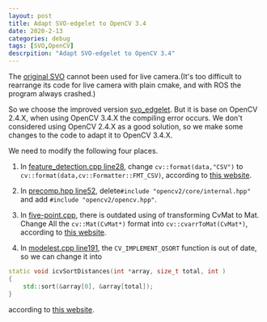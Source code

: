 ```yaml
---
layout: post
title: Adapt SVO-edgelet to OpenCV 3.4
date: 2020-2-13
categories: debug
tags: [SVO,OpenCV]
descrpition: "Adapt SVO-edgelet to OpenCV 3.4"
---
```


The [original SVO](https://github.com/uzh-rpg/rpg_svo) cannot been used for live camera.(It's too difficult to rearrange its code for live camera with plain cmake, and with ROS the program always crashed.)<br/>

So we choose the improved version [svo_edgelet](https://github.com/HeYijia/svo_edgelet). But it is base on OpenCV 2.4.X, when using OpenCV 3.4.X the compiling error occurs. We don't considered using OpenCV 2.4.X as a good solution, so we make some changes to the code to adapt it to OpenCV 3.4.X.<br/>

We need to modify the following four places.<br/>
1. In [feature_detection.cpp line28](https://github.com/HeYijia/svo_edgelet/blob/master/src/feature_detection.cpp#L28), change <code>cv::format(data,"CSV")</code> to <code>cv::format(data,cv::Formatter::FMT_CSV)</code>, according to [this website](https://qiita.com/wakaba130/items/ae7cdd4b9a9c38fbc971).<br/>

2. In [precomp.hpp line52](https://github.com/HeYijia/svo_edgelet/blob/master/include/precomp.hpp#L52), delete<code>#include "opencv2/core/internal.hpp"</code> and add <code>#include "opencv2/opencv.hpp"</code>.<br/>

3. In [five-point.cpp](https://github.com/HeYijia/svo_edgelet/blob/master/src/five-point.cpp), there is outdated using of transforming CvMat to Mat. Change All the <code>cv::Mat(CvMat*)</code> format into <code>cv::cvarrToMat(CvMat*)</code>, according to [this website](https://blog.csdn.net/weixin_38213410/article/details/89522583).<br/>

4. In [modelest.cpp line191](https://github.com/HeYijia/svo_edgelet/blob/master/src/modelest.cpp#L191), the <code>CV_IMPLEMENT_QSORT</code> function is out of date, so we can change it into <br/>

```cpp
static void icvSortDistances(int *array, size_t total, int )
{
    std::sort(&array[0], &array[total]);
}
```

according to [this website](https://stackoverflow.com/questions/30991658/upgrading-from-opencv-2-4-to-opencv-3-0/48227355). <br/>
